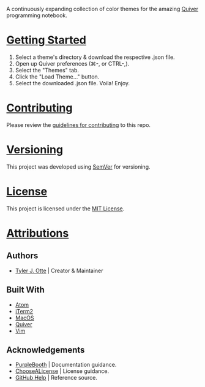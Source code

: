 A continuously expanding collection of color themes for the amazing [Quiver](https://github.com/HappenApps/Quiver/wiki) programming notebook.

# <a href="getting-started">Getting Started</a>

1. Select a theme's directory & download the respective .json file.
2. Open up Quiver preferences (⌘-, or CTRL-,).
3. Select the "Themes" tab.
4. Click the "Load Theme..." button.
5. Select the downloaded .json file. Voila! Enjoy.

# <a href="contributing">Contributing</a>

Please review the [guidelines for contributing](../CONTRIBUTING.md) to this repo.

# <a href="versioning">Versioning</a>

This project was developed using [SemVer](https://semver.org) for versioning.

# <a href="license">License</a>

This project is licensed under the [MIT License](../LICENSE.txt).

# <a href="attributions">Attributions</a>

## Authors

* [Tyler J. Otte](https://github.com/tylerjotte) | Creator & Maintainer

## Built With

* [Atom](https://atom.io)
* [iTerm2](https://iterm2.com)
* [MacOS](https://apple.com/macos)
* [Quiver](https://github.com/HappenApps/Quiver/wiki)
* [Vim](https://www.vim.org)

## Acknowledgements

* [PurpleBooth](https://gist.github.com/PurpleBooth) | Documentation guidance.
* [ChooseALicense](https://choosealicense.com) | License guidance.
* [GitHub Help](https://help.github.com) | Reference source.
